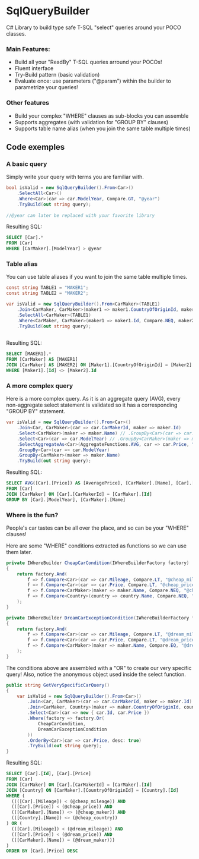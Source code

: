 # SqlQueryBuilder
C# Library to build type safe T-SQL "select" queries around your POCO classes.

### Main Features:
  - Build all your "ReadBy" T-SQL queries arround your POCOs!
  - Fluent interface
  - Try-Build pattern (basic validation)
  - Evaluate once: use parameters ("@param") within the builder to parametrize your queries!
  
### Other features
  - Build your complex "WHERE" clauses as sub-blocks you can assemble
  - Supports aggregates (with validation for "GROUP BY" clauses)
  - Supports table name alias (when you join the same table multiple times)

## Code exemples

### A basic query

Simply write your query with terms you are familiar with.
```c#
bool isValid = new SqlQueryBuilder().From<Car>()
    .SelectAll<Car>()
    .Where<Car>(car => car.ModelYear, Compare.GT, "@year")
    .TryBuild(out string query);
    
//@year can later be replaced with your favorite library
```
Resulting SQL:
```sql
SELECT [Car].* 
FROM [Car]
WHERE [CarMaker].[ModelYear] > @year
```

### Table alias

You can use table aliases if you want to join the same table multiple times.

```c#
const string TABLE1 = "MAKER1";
const string TABLE2 = "MAKER2";

var isValid = new SqlQueryBuilder().From<CarMaker>(TABLE1)
    .Join<CarMaker, CarMaker>(maker1 => maker1.CountryOfOriginId, maker2 => maker2.CountryOfOriginId, TABLE1, TABLE2)
    .SelectAll<CarMaker>(TABLE1)
    .Where<CarMaker, CarMaker>(maker1 => maker1.Id, Compare.NEQ, maker2 => maker2.Id)
    .TryBuild(out string query);
    
```
Resulting SQL:
```sql
SELECT [MAKER1].* 
FROM [CarMaker] AS [MAKER1]
JOIN [CarMaker] AS [MAKER2] ON [Maker1].[CountryOfOriginId] = [Maker2].[CountryOfOriginId]
WHERE [Maker1].[Id] <> [Maker2].Id
```

### A more complex query

Here is a more complex query. As it is an aggregate query (AVG), every non-aggregate select statement is validated so it has a corresponding "GROUP BY" statement.
```c#
var isValid = new SqlQueryBuilder().From<Car>()
    .Join<Car, CarMaker>(car => car.CarMakerId, maker => maker.Id)
    .Select<CarMaker>(maker => maker.Name) // .GroupBy<Car>(car => car.ModelYear)
    .Select<Car>(car => car.ModelYear) // .GroupBy<CarMaker>(maker => maker.Name)
    .SelectAggregateAs<Car>(AggregateFunctions.AVG, car => car.Price, "AveragePrice")
    .GroupBy<Car>(car => car.ModelYear)
    .GroupBy<CarMaker>(maker => maker.Name)
    .TryBuild(out string query);
```
Resulting SQL:
```sql
SELECT AVG([Car].[Price]) AS [AveragePrice], [CarMaker].[Name], [Car].[ModelYear] 
FROM [Car]
JOIN [CarMaker] ON [Car].[CarMakerId] = [CarMaker].[Id]
GROUP BY [Car].[ModelYear], [CarMaker].[Name]
```

### Where is the fun?

People's car tastes can be all over the place, and so can be your "WHERE" clauses!

Here are some "WHERE" conditions extracted as functions so we can use them later.
```c#
private IWhereBuilder CheapCarCondition(IWhereBuilderFactory factory)
{
    return factory.And(
        f => f.Compare<Car>(car => car.Mileage, Compare.LT, "@cheap_mileage"),
        f => f.Compare<Car>(car => car.Price, Compare.LT, "@cheap_price"),
        f => f.Compare<CarMaker>(maker => maker.Name, Compare.NEQ, "@cheap_name"),
        f => f.Compare<Country>(country => country.Name, Compare.NEQ, "@cheap_country")
    );
}

private IWhereBuilder DreamCarExceptionCondition(IWhereBuilderFactory factory)
{
    return factory.And(
        f => f.Compare<Car>(car => car.Mileage, Compare.LT, "@dream_mileage"),
        f => f.Compare<Car>(car => car.Price, Compare.LT, "@dream_price"),
        f => f.Compare<CarMaker>(maker => maker.Name, Compare.EQ, "@dream_maker"),
    );
}
```
The conditions above are assembled with a "OR" to create our very specific query! Also, notice the anonymous object used inside the select function.
```c#
public string GetVerySpecificCarQuery()
{
    var isValid = new SqlQueryBuilder().From<Car>()
        .Join<Car, CarMaker>(car => car.CarMakerId, maker => maker.Id)
        .Join<CarMaker, Country>(maker => maker.CountryOfOriginId, country => country.Id)
        .Select<Car>(car => new { car.Id, car.Price })
        .Where(factory => factory.Or(
            CheapCarCondition,
            DreamCarExceptionCondition
        ))
        .OrderBy<Car>(car => car.Price, desc: true)
        .TryBuild(out string query);
}
```

Resulting SQL:
```sql
SELECT [Car].[Id], [Car].[Price] 
FROM [Car] 
JOIN [CarMaker] ON [Car].[CarMakerId] = [CarMaker].[Id] 
JOIN [Country] ON [CarMaker].[CountryOfOriginId] = [Country].[Id] 
WHERE (
  ((([Car].[Mileage]) < (@cheap_mileage)) AND 
  (([Car].[Price]) < (@cheap_price)) AND
  (([CarMaker].[Name]) <> (@cheap_maker)) AND
  (([Country].[Name]) <> (@cheap_country))
) OR (
  (([Car].[Mileage]) < (@dream_mileage)) AND
  (([Car].[Price]) < (@dream_price)) AND
  (([CarMaker].[Name]) = (@dream_maker)))
)
ORDER BY [Car].[Price] DESC
```
